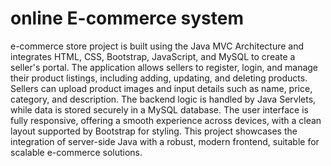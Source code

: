 # online E-commerce system
 e-commerce store project is built using the Java MVC Architecture and integrates HTML, CSS, Bootstrap, JavaScript, and MySQL to create a seller's portal. The application allows sellers to register, login, and manage their product listings, including adding, updating, and deleting products. Sellers can upload product images and input details such as name, price, category, and description. The backend logic is handled by Java Servlets, while data is stored securely in a MySQL database. The user interface is fully responsive, offering a smooth experience across devices, with a clean layout supported by Bootstrap for styling. This project showcases the integration of server-side Java with a robust, modern frontend, suitable for scalable e-commerce solutions.
